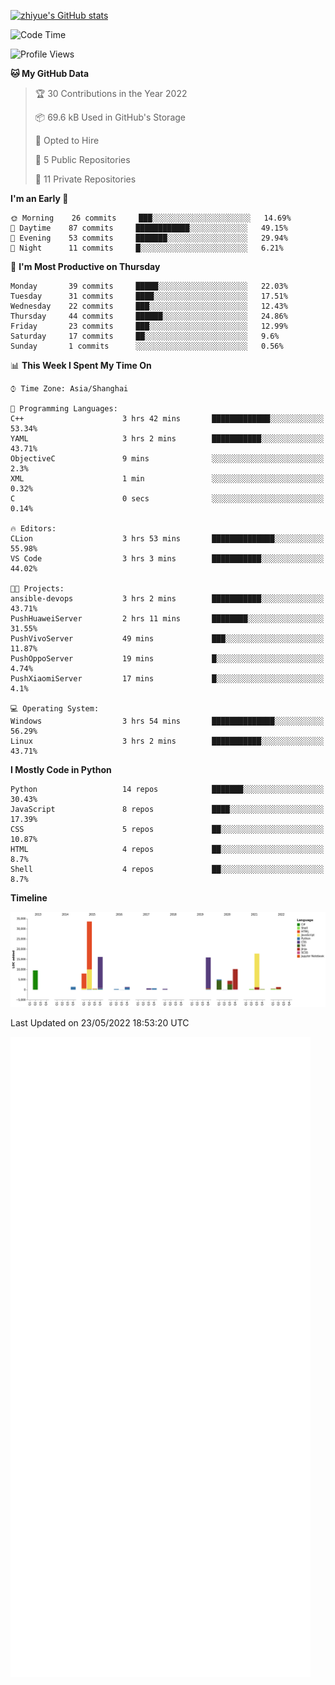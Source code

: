 
[![zhiyue's GitHub stats](https://github-readme-stats.vercel.app/api?username=zhiyue)](https://github.com/anuraghazra/github-readme-stats&&show_icons=true)

<!--START_SECTION:waka-->
![Code Time](http://img.shields.io/badge/Code%20Time-0%20secs-blue)

![Profile Views](http://img.shields.io/badge/Profile%20Views-0-blue)

**🐱 My GitHub Data** 

> 🏆 30 Contributions in the Year 2022
 > 
> 📦 69.6 kB Used in GitHub's Storage 
 > 
> 💼 Opted to Hire
 > 
> 📜 5 Public Repositories 
 > 
> 🔑 11 Private Repositories  
 > 
**I'm an Early 🐤** 

```text
🌞 Morning    26 commits     ███░░░░░░░░░░░░░░░░░░░░░░   14.69% 
🌆 Daytime    87 commits     ████████████░░░░░░░░░░░░░   49.15% 
🌃 Evening    53 commits     ███████░░░░░░░░░░░░░░░░░░   29.94% 
🌙 Night      11 commits     █░░░░░░░░░░░░░░░░░░░░░░░░   6.21%

```
📅 **I'm Most Productive on Thursday** 

```text
Monday       39 commits     █████░░░░░░░░░░░░░░░░░░░░   22.03% 
Tuesday      31 commits     ████░░░░░░░░░░░░░░░░░░░░░   17.51% 
Wednesday    22 commits     ███░░░░░░░░░░░░░░░░░░░░░░   12.43% 
Thursday     44 commits     ██████░░░░░░░░░░░░░░░░░░░   24.86% 
Friday       23 commits     ███░░░░░░░░░░░░░░░░░░░░░░   12.99% 
Saturday     17 commits     ██░░░░░░░░░░░░░░░░░░░░░░░   9.6% 
Sunday       1 commits      ░░░░░░░░░░░░░░░░░░░░░░░░░   0.56%

```


📊 **This Week I Spent My Time On** 

```text
⌚︎ Time Zone: Asia/Shanghai

💬 Programming Languages: 
C++                      3 hrs 42 mins       █████████████░░░░░░░░░░░░   53.34% 
YAML                     3 hrs 2 mins        ███████████░░░░░░░░░░░░░░   43.71% 
ObjectiveC               9 mins              ░░░░░░░░░░░░░░░░░░░░░░░░░   2.3% 
XML                      1 min               ░░░░░░░░░░░░░░░░░░░░░░░░░   0.32% 
C                        0 secs              ░░░░░░░░░░░░░░░░░░░░░░░░░   0.14%

🔥 Editors: 
CLion                    3 hrs 53 mins       ██████████████░░░░░░░░░░░   55.98% 
VS Code                  3 hrs 3 mins        ███████████░░░░░░░░░░░░░░   44.02%

🐱‍💻 Projects: 
ansible-devops           3 hrs 2 mins        ███████████░░░░░░░░░░░░░░   43.71% 
PushHuaweiServer         2 hrs 11 mins       ████████░░░░░░░░░░░░░░░░░   31.55% 
PushVivoServer           49 mins             ███░░░░░░░░░░░░░░░░░░░░░░   11.87% 
PushOppoServer           19 mins             █░░░░░░░░░░░░░░░░░░░░░░░░   4.74% 
PushXiaomiServer         17 mins             █░░░░░░░░░░░░░░░░░░░░░░░░   4.1%

💻 Operating System: 
Windows                  3 hrs 54 mins       ██████████████░░░░░░░░░░░   56.29% 
Linux                    3 hrs 2 mins        ███████████░░░░░░░░░░░░░░   43.71%

```

**I Mostly Code in Python** 

```text
Python                   14 repos            ███████░░░░░░░░░░░░░░░░░░   30.43% 
JavaScript               8 repos             ████░░░░░░░░░░░░░░░░░░░░░   17.39% 
CSS                      5 repos             ██░░░░░░░░░░░░░░░░░░░░░░░   10.87% 
HTML                     4 repos             ██░░░░░░░░░░░░░░░░░░░░░░░   8.7% 
Shell                    4 repos             ██░░░░░░░░░░░░░░░░░░░░░░░   8.7%

```


**Timeline**

![Chart not found](https://raw.githubusercontent.com/zhiyue/zhiyue/main/charts/bar_graph.png) 


 Last Updated on 23/05/2022 18:53:20 UTC
<!--END_SECTION:waka-->

<!-- [![Top Langs](https://github-readme-stats.vercel.app/api/top-langs/?username=zhiyue)](https://github.com/anuraghazra/github-readme-stats) -->

![](./github-metrics.svg)

